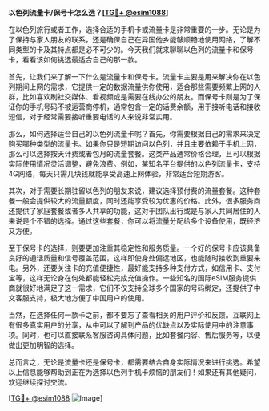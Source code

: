 **以色列流量卡/保号卡怎么选？[[TG💪+ @esim1088](https://t.me/s/esim1088)]**

在以色列旅行或者工作，选择合适的手机卡或流量卡是非常重要的一步。无论是为了保持与家人朋友的联系，还是确保自己在异国他乡能够顺畅地使用网络，了解不同类型的卡及其特点都是必不可少的。今天我们就来聊聊以色列的流量卡和保号卡，看看该如何挑选最适合自己的那一款。

首先，让我们来了解一下什么是流量卡和保号卡。流量卡主要是用来解决你在以色列期间上网的需求，它提供一定的数据流量供你使用，适合那些需要频繁上网的人群，比如喜欢刷社交媒体、看视频或是需要在线办公的朋友。而保号卡则是为了保证你的手机号码不被运营商停机，通常包含一定的话费余额，用于接听电话和接收短信，对于经常需要接听重要电话的人来说非常实用。

那么，如何选择适合自己的以色列流量卡呢？首先，你需要根据自己的需求来决定购买哪种类型的流量卡。如果你只是短期访问以色列，并且主要依赖于手机上网，那么可以选择按天计费或者包月的流量套餐。这类产品通常价格合理，且可以根据实际使用情况灵活调整，避免浪费。例如，某知名平台提供的以色列流量卡，支持4G网络，每天只需几块钱就能享受高速上网体验，非常适合短期游客。

其次，对于需要长期驻留以色列的朋友来说，建议选择预付费的流量套餐。这种套餐一般会提供较大的流量额度，同时还能享受较为优惠的价格。此外，很多服务商还提供了家庭套餐或者多人共享的功能，这对于团队出行或是与家人共同居住的人来说是个不错的选择。通过这些套餐，你可以将流量分配给多个设备使用，既经济又方便。

至于保号卡的选择，则要更加注重其稳定性和服务质量。一个好的保号卡应该具备良好的通话质量和信号覆盖范围，这样即使身处偏远地区，也能随时接收到重要来电。另外，还要关注卡的充值便捷性，最好能支持多种支付方式，如信用卡、支付宝等，这样无论身在何处都能轻松完成充值操作。一些知名的国际eSIM服务提供商就很好地满足了这一需求，它们不仅支持全球多个国家的号码绑定，还提供了中文客服支持，极大地方便了中国用户的使用。

当然，在选择任何一款卡之前，都不要忘了查看相关的用户评价和反馈。互联网上有很多真实用户的分享，从中可以了解到产品的优缺点以及实际使用中的注意事项。同时，也可以直接联系客服咨询具体问题，比如套餐内容、售后服务等，以便做出更加明智的选择。

总而言之，无论是流量卡还是保号卡，都需要结合自身实际情况来进行挑选。希望以上信息能够帮助到正在为选择以色列手机卡烦恼的朋友们！如果还有其他疑问，欢迎继续探讨交流。

[[TG💪+ @esim1088](https://t.me/s/esim1088) ![Image](https://i.postimg.cc/4NQfJmqS/Snipaste-2025-05-13-00-14-12.png)]